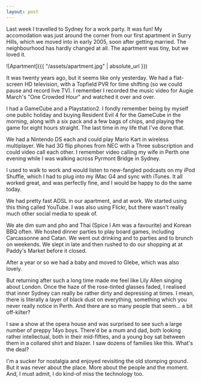 ```yaml
---
layout: post
---
```


Last week I travelled to Sydney for a work party. It was fun! My accomodation
was just around the corner from our first apartment in Surry Hills, which we
moved into in early 2005, soon after getting married. The neighbourhood has
hardly changed at all. The apartment was tiny, but we loved it.

![Apartment]({{ "/assets/apartment.jpg" | absolute_url }})

It was twenty years ago, but it seems like only yesterday. We had a flat-screen
HD television, with a Topfield PVR for time shifting (so we could pause and
record live TV). I remember I recorded the music video for Augie March's "One
Crowded Hour" and watched it over and over.

I had a GameCube and a Playstation2. I fondly remember being by myself one
public holiday and buying Resident Evil 4 for the GameCube in the morning, along
with a six pack and a few bags of chips, and playing the game for eight hours
straight. The last time in my life that I've done that.

We had a Nintendo DS each and could play Mario Kart in wireless multiplayer. We
had 3G flip phones from NEC with a Three subscription and could video call each
other. I remember video calling my wife in Perth one evening while I was walking
across Pyrmont Bridge in Sydney.

I used to walk to work and would listen to new-fangled podcasts on my iPod
Shuffle, which I had to plug into my iMac G4 and sync with iTunes. It all worked
great, and was perfectly fine, and I would be happy to do the same today.

We had pretty fast ADSL in our apartment, and at work. We started using this
thing called YouTube. I was also using Flickr, but there wasn't really much
other social media to speak of.

We ate dim sum and pho and Thai (Spice I Am was a favourite) and Korean BBQ
often. We hosted dinner parties to play board games, including Carcassonne and
Catan. We went out drinking and to parties and to brunch on weekends. We slept
in late and then rushed to do our shopping at at Paddy's Market before it
closed.

After a year or so we had a baby and moved to Glebe, which was also lovely.

But returning after such a long time made me feel like Lily Allen singing about
London. Once the haze of the rose-tinted glasses faded, I realised that inner
Sydney can really be rather dirty and depressing at times. I mean, there is
literally a layer of black dust on everything, something which you never really
notice in Perth. And there are so many people that seem... a bit off-kilter?

I saw a show at the opera house and was surprised to see such a large number of
preppy 14yo boys. There'd be a mum and dad, both looking rather intellectual,
both in their mid-fifties, and a young boy sat between them in a collared shirt
and blazer. I saw dozens of families like this. What's the deal?

I'm a sucker for nostalgia and enjoyed revisiting the old stomping ground. But
it was never about the place. More about the people and the moment. And, I must
admit, I do kind-of miss the technology too.
